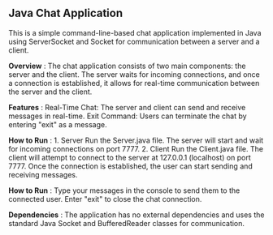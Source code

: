 ## **Java Chat Application**
This is a simple command-line-based chat application implemented in Java using ServerSocket and Socket for communication between a server and a client.

**Overview**
: The chat application consists of two main components: the server and the client. The server waits for incoming connections, and once a connection is established, it allows for real-time communication between the server and the client.

**Features**
: Real-Time Chat: The server and client can send and receive messages in real-time.
Exit Command: Users can terminate the chat by entering "exit" as a message.

**How to Run**
: 1. Server
Run the Server.java file.
The server will start and wait for incoming connections on port 7777.
2. Client
Run the Client.java file.
The client will attempt to connect to the server at 127.0.0.1 (localhost) on port 7777.
Once the connection is established, the user can start sending and receiving messages.

**How to Run**
: Type your messages in the console to send them to the connected user.
Enter "exit" to close the chat connection.

**Dependencies**
: The application has no external dependencies and uses the standard Java Socket and BufferedReader classes for communication.
